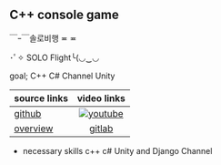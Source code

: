 ## C++ console game﻿

￣ｰ￣솔로비행 ≖ ≖

･ﾟ✧ SOLO Flight╰(◡‿◡


goal; C++ C# Channel Unity

|  source links  |  video links |
| --- |  :---: |
|[github](https://github.com/aiegoo/obstruction) |  [![youtube](https://i9.ytimg.com/vi/GHOHrMa--pQ/mq1.jpg?sqp=COT7iYcG&rs=AOn4CLD-8juNl2ueP8V_ebHglHhzcKXJRA)](https://youtu.be/GHOHrMa--pQ)  |
| [overview](https://aiegoo.github.io/obstruction) | [gitlab](https://eggs.or.kr/crh/drone_resource/-/blob/tony/linux-2020-11-23_09.08.38.mp4)  |

- necessary skills
c++ c# Unity and Django Channel


﻿